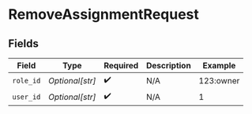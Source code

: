 # RemoveAssignmentRequest


## Fields

| Field              | Type               | Required           | Description        | Example            |
| ------------------ | ------------------ | ------------------ | ------------------ | ------------------ |
| `role_id`          | *Optional[str]*    | :heavy_check_mark: | N/A                | 123:owner          |
| `user_id`          | *Optional[str]*    | :heavy_check_mark: | N/A                | 1                  |
